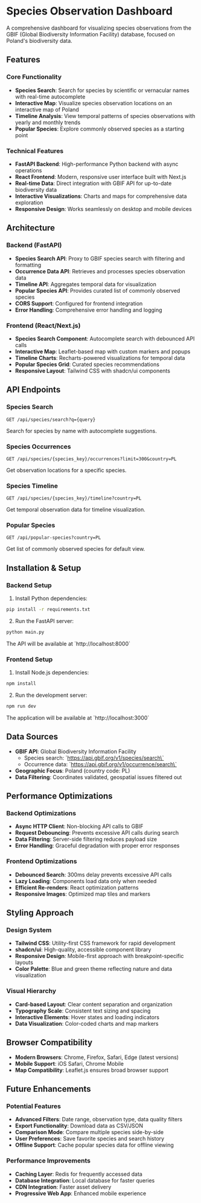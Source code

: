 # Species Observation Dashboard

A comprehensive dashboard for visualizing species observations from the GBIF (Global Biodiversity Information Facility) database, focused on Poland's biodiversity data.

## Features

### Core Functionality
- **Species Search**: Search for species by scientific or vernacular names with real-time autocomplete
- **Interactive Map**: Visualize species observation locations on an interactive map of Poland
- **Timeline Analysis**: View temporal patterns of species observations with yearly and monthly trends
- **Popular Species**: Explore commonly observed species as a starting point

### Technical Features
- **FastAPI Backend**: High-performance Python backend with async operations
- **React Frontend**: Modern, responsive user interface built with Next.js
- **Real-time Data**: Direct integration with GBIF API for up-to-date biodiversity data
- **Interactive Visualizations**: Charts and maps for comprehensive data exploration
- **Responsive Design**: Works seamlessly on desktop and mobile devices

## Architecture

### Backend (FastAPI)
- **Species Search API**: Proxy to GBIF species search with filtering and formatting
- **Occurrence Data API**: Retrieves and processes species observation data
- **Timeline API**: Aggregates temporal data for visualization
- **Popular Species API**: Provides curated list of commonly observed species
- **CORS Support**: Configured for frontend integration
- **Error Handling**: Comprehensive error handling and logging

### Frontend (React/Next.js)
- **Species Search Component**: Autocomplete search with debounced API calls
- **Interactive Map**: Leaflet-based map with custom markers and popups
- **Timeline Charts**: Recharts-powered visualizations for temporal data
- **Popular Species Grid**: Curated species recommendations
- **Responsive Layout**: Tailwind CSS with shadcn/ui components

## API Endpoints

### Species Search
```
GET /api/species/search?q={query}
```
Search for species by name with autocomplete suggestions.

### Species Occurrences
```
GET /api/species/{species_key}/occurrences?limit=300&country=PL
```
Get observation locations for a specific species.

### Species Timeline
```
GET /api/species/{species_key}/timeline?country=PL
```
Get temporal observation data for timeline visualization.

### Popular Species
```
GET /api/popular-species?country=PL
```
Get list of commonly observed species for default view.

## Installation & Setup

### Backend Setup
1. Install Python dependencies:
```bash
pip install -r requirements.txt
```

2. Run the FastAPI server:
```bash
python main.py
```
The API will be available at \`http://localhost:8000\`

### Frontend Setup
1. Install Node.js dependencies:
```bash
npm install
```

2. Run the development server:
```bash
npm run dev
```
The application will be available at \`http://localhost:3000\`

## Data Sources

- **GBIF API**: Global Biodiversity Information Facility
  - Species search: \`https://api.gbif.org/v1/species/search\`
  - Occurrence data: \`https://api.gbif.org/v1/occurrence/search\`
- **Geographic Focus**: Poland (country code: PL)
- **Data Filtering**: Coordinates validated, geospatial issues filtered out

## Performance Optimizations

### Backend Optimizations
- **Async HTTP Client**: Non-blocking API calls to GBIF
- **Request Debouncing**: Prevents excessive API calls during search
- **Data Filtering**: Server-side filtering reduces payload size
- **Error Handling**: Graceful degradation with proper error responses

### Frontend Optimizations
- **Debounced Search**: 300ms delay prevents excessive API calls
- **Lazy Loading**: Components load data only when needed
- **Efficient Re-renders**: React optimization patterns
- **Responsive Images**: Optimized map tiles and markers

## Styling Approach

### Design System
- **Tailwind CSS**: Utility-first CSS framework for rapid development
- **shadcn/ui**: High-quality, accessible component library
- **Responsive Design**: Mobile-first approach with breakpoint-specific layouts
- **Color Palette**: Blue and green theme reflecting nature and data visualization

### Visual Hierarchy
- **Card-based Layout**: Clear content separation and organization
- **Typography Scale**: Consistent text sizing and spacing
- **Interactive Elements**: Hover states and loading indicators
- **Data Visualization**: Color-coded charts and map markers

## Browser Compatibility

- **Modern Browsers**: Chrome, Firefox, Safari, Edge (latest versions)
- **Mobile Support**: iOS Safari, Chrome Mobile
- **Map Compatibility**: Leaflet.js ensures broad browser support

## Future Enhancements

### Potential Features
- **Advanced Filters**: Date range, observation type, data quality filters
- **Export Functionality**: Download data as CSV/JSON
- **Comparison Mode**: Compare multiple species side-by-side
- **User Preferences**: Save favorite species and search history
- **Offline Support**: Cache popular species data for offline viewing

### Performance Improvements
- **Caching Layer**: Redis for frequently accessed data
- **Database Integration**: Local database for faster queries
- **CDN Integration**: Faster asset delivery
- **Progressive Web App**: Enhanced mobile experience